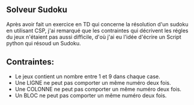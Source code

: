 ## Solveur Sudoku
 Après avoir fait un exercice en TD qui concerne la résolution d'un sudoku en utilisant CSP, j'ai remarqué que les contraintes qui décrivent les régles du jeux n'étaient pas aussi difficile, d'où j'ai eu l'idée d'écrire un Script python qui résoud un Sudoku.
 
 ## Contraintes:
  - Le jeux contient un nombre entre 1 et 9 dans chaque case.
  - Une LIGNE ne peut pas comporter un même numéro deux fois.
  - Une COLONNE ne peut pas comporter un même numéro deux fois.
  - Un BLOC ne peut pas comporter un même numéro deux fois.
